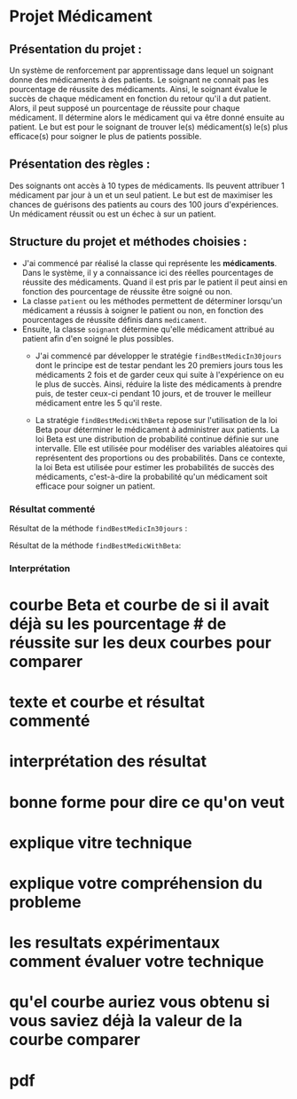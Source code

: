 # Projet Médicament

## Présentation du projet :
Un système de renforcement par apprentissage dans lequel un soignant donne des médicaments à des patients. Le soignant ne connait pas les pourcentage de réussite des médicaments. Ainsi, le soignant évalue le succès de chaque médicament en fonction du retour qu'il a dut patient. Alors, il peut supposé un pourcentage de réussite pour chaque médicament. Il détermine alors le médicament qui va être donné ensuite au patient. Le but est pour le soignant de trouver le(s) médicament(s) le(s) plus efficace(s) pour soigner le plus de patients possible.

## Présentation des règles :
Des soignants ont accès à 10 types de médicaments. Ils peuvent attribuer 1 médicament par jour à un et un seul patient. Le but est de maximiser les chances de guérisons des patients au cours des 100 jours d'expériences. Un médicament réussit ou est un échec à  sur un patient.

## Structure du projet et méthodes choisies :
- J'ai commencé par réalisé la classe qui représente les **médicaments**. Dans le système, il y a connaissance ici des réelles pourcentages de réussite des médicaments. Quand il est pris par le patient il peut ainsi en fonction des pourcentage de réussite être soigné ou non.
- La classe ```patient``` ou les méthodes permettent de déterminer lorsqu'un médicament a réussis à soigner le patient ou non, en fonction des pourcentages de réussite définis dans ```medicament```. 
- Ensuite, la classe ```soignant``` détermine qu'elle médicament attribué au patient afin d'en soigné le plus possibles.
	- J'ai commencé par développer le stratégie ```findBestMedicIn30jours``` dont le principe est de testar pendant les 20 premiers jours tous les médicaments 2 fois et de garder ceux qui suite à l'expérience on eu le plus de succès. Ainsi, réduire la liste des médicaments à prendre puis, de tester ceux-ci pendant 10 jours, et de trouver le meilleur médicament entre les 5 qu'il reste.

	- La stratégie ```findBestMedicWithBeta``` repose sur l'utilisation de la loi Beta pour déterminer le médicament à administrer aux patients. La loi Beta est une distribution de probabilité continue définie sur une intervalle. Elle est utilisée pour modéliser des variables aléatoires qui représentent des proportions ou des probabilités. Dans ce contexte, la loi Beta est utilisée pour estimer les probabilités de succès des médicaments, c'est-à-dire la probabilité qu'un médicament soit efficace pour soigner un patient.

### Résultat commenté

Résultat de la méthode ```findBestMedicIn30jours``` :


Résultat de la méthode ```findBestMedicWithBeta```:


### Interprétation
# courbe Beta et courbe de si il avait déjà su les pourcentage # de réussite sur les deux courbes pour comparer
# texte et courbe et résultat  commenté
# interprétation des résultat
# bonne forme pour dire ce qu'on veut

# explique vitre technique
# explique votre compréhension du probleme
# les resultats expérimentaux comment évaluer votre technique
 
# qu'el courbe auriez vous obtenu si vous saviez déjà la valeur de la courbe comparer
# pdf